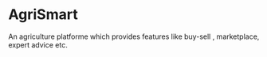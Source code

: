 # AgriSmart
An agriculture platforme which provides features like buy-sell , marketplace, expert advice etc. 
